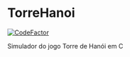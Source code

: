 # TorreHanoi 
[![CodeFactor](https://www.codefactor.io/repository/github/josiassoares/torrehanoi/badge)](https://www.codefactor.io/repository/github/josiassoares/torrehanoi)

Simulador do jogo Torre de Hanói em C
